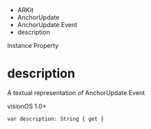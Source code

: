 

- ARKit
- AnchorUpdate
- AnchorUpdate.Event
-  description 

Instance Property

# description

A textual representation of AnchorUpdate.Event

visionOS 1.0+

``` source
var description: String { get }
```

